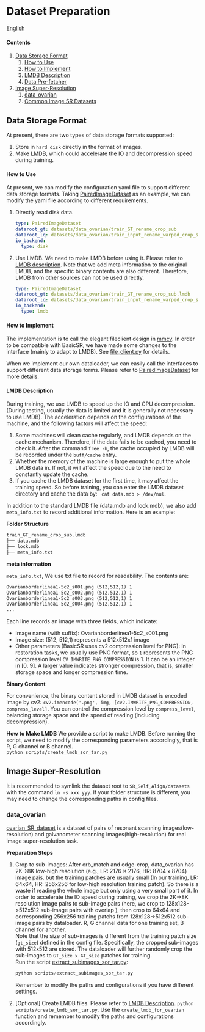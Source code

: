 # Dataset Preparation

[English](DatasetPreparation.md)

#### Contents

1. [Data Storage Format](#Data-Storage-Format)
    1. [How to Use](#How-to-Use)
    1. [How to Implement](#How-to-Implement)
    1. [LMDB Description](#LMDB-Description)
    1. [Data Pre-fetcher](#Data-Pre-fetcher)
1. [Image Super-Resolution](#Image-Super-Resolution)
    1. [data_ovarian](#data_ovarian)
    1. [Common Image SR Datasets](#Common-Image-SR-Datasets)

## Data Storage Format

At present, there are two types of data storage formats supported:

1. Store in `hard disk` directly in the format of images.
1. Make [LMDB](https://lmdb.readthedocs.io/en/release/), which could accelerate the IO and decompression speed during training.

#### How to Use

At present, we can modify the configuration yaml file to support different data storage formats. Taking [PairedImageDataset](../basicsr/data/paired_image_dataset.py) as an example, we can modify the yaml file according to different requirements.

1. Directly read disk data.

    ```yaml
    type: PairedImageDataset
    dataroot_gt: datasets/data_ovarian/train_GT_rename_crop_sub
    dataroot_lq: datasets/data_ovarian/train_input_rename_warped_crop_sub
    io_backend:
      type: disk
    ```

1. Use LMDB.
We need to make LMDB before using it. Please refer to [LMDB description](#LMDB-Description). Note that we add meta information to the original LMDB, and the specific binary contents are also different. Therefore, LMDB from other sources can not be used directly.

    ```yaml
    type: PairedImageDataset
    dataroot_gt: datasets/data_ovarian/train_GT_rename_crop_sub.lmdb
    dataroot_lq: datasets/data_ovarian/train_input_rename_warped_crop_sub.lmdb
    io_backend:
      type: lmdb
    ```
   
#### How to Implement

The implementation is to call the elegant fileclient design in [mmcv](https://github.com/open-mmlab/mmcv). In order to be compatible with BasicSR, we have made some changes to the interface (mainly to adapt to LMDB). See [file_client.py](../basicsr/utils/file_client.py) for details.

When we implement our own dataloader, we can easily call the interfaces to support different data storage forms. Please refer to [PairedImageDataset](../basicsr/data/paired_image_dataset.py) for more details.

#### LMDB Description

During training, we use LMDB to speed up the IO and CPU decompression. (During testing, usually the data is limited and it is generally not necessary to use LMDB). The acceleration depends on the configurations of the machine, and the following factors will affect the speed:

1. Some machines will clean cache regularly, and LMDB depends on the cache mechanism. Therefore, if the data fails to be cached, you need to check it. After the command `free -h`, the cache occupied by LMDB will be recorded under the `buff/cache` entry.
1. Whether the memory of the machine is large enough to put the whole LMDB data in. If not, it will affect the speed due to the need to constantly update the cache.
1. If you cache the LMDB dataset for the first time, it may affect the training speed. So before training, you can enter the LMDB dataset directory and cache the data by: ` cat data.mdb > /dev/nul`.

In addition to the standard LMDB file (data.mdb and lock.mdb), we also add `meta_info.txt` to record additional information.
Here is an example:

**Folder Structure**

```txt
train_GT_rename_crop_sub.lmdb
├── data.mdb
├── lock.mdb
├── meta_info.txt
```

**meta information**

`meta_info.txt`, We use txt file to record for readability. The contents are:

```txt
Ovarianborderlinea1-5c2_s001.png (512,512,1) 1
Ovarianborderlinea1-5c2_s002.png (512,512,1) 1
Ovarianborderlinea1-5c2_s003.png (512,512,1) 1
Ovarianborderlinea1-5c2_s004.png (512,512,1) 1
...
```

Each line records an image with three fields, which indicate:

- Image name (with suffix): Ovarianborderlinea1-5c2_s001.png
- Image size: (512, 512,1) represents a 512x512x1 image
- Other parameters (BasicSR uses cv2 compression level for PNG): In restoration tasks, we usually use PNG format, so `1` represents the PNG compression level `CV_IMWRITE_PNG_COMPRESSION` is 1. It can be an integer in [0, 9]. A larger value indicates stronger compression, that is, smaller storage space and longer compression time.

**Binary Content**

For convenience, the binary content stored in LMDB dataset is encoded image by cv2: `cv2.imencode('.png', img, [cv2.IMWRITE_PNG_COMPRESSION, compress_level]`. You can control the compression level by `compress_level`, balancing storage space and the speed of reading (including decompression).

**How to Make LMDB**
We provide a script to make LMDB. Before running the script, we need to modify the corresponding parameters accordingly, that is R, G channel or B channel. <br>
 `python scripts/create_lmdb_sor_tar.py`

## Image Super-Resolution

It is recommended to symlink the dataset root to `SR_Self_Align/datasets` with the command `ln -s xxx yyy`. If your folder structure is different, you may need to change the corresponding paths in config files.

### data_ovarian

[ovarian_SR_dataset](https://drive.google.com/file/d/1-0AukQ7ffH-njMtt70unDxUcchfqUphx/view?usp=sharing) is a dataset of pairs of resonant scanning images(low-resolution) and galvanometer scanning images(high-resolution) for real image super-resolution task. 

**Preparation Steps**

1. Crop to sub-images: After orb_match and edge-crop, data_ovarian has 2K->8K low-high resolution (e.g., LR: 2176 × 2176, HR: 8704 x 8704) image pais. but the training patches are usually small (In our training, LR: 64x64, HR: 256x256 for low-high resolution training patch). So there is a waste if reading the whole image but only using a very small part of it. In order to accelerate the IO speed during training, we crop the 2K->8K resolution image pairs to sub-image pairs (here, we crop to 128x128->512x512 sub-image pairs with overlap ), then crop to 64x64 and corresponding 256x256 training patchs from 128x128->512x512 sub-image pairs by dataloader. R, G channel data for one training set, B channel for another. <br>
Note that the size of sub-images is different from the training patch size (`gt_size`) defined in the config file. Specifically, the cropped sub-images with 512x512 are stored. The dataloader will further randomly crop the sub-images to `GT_size x GT_size` patches for training. <br/>
    Run the script [extract_subimages_sor_tar.py](../scripts/extract_subimages_sor_tar.py):

    ```python
    python scripts/extract_subimages_sor_tar.py
    ```

    Remember to modify the paths and configurations if you have different settings.
1. [Optional] Create LMDB files. Please refer to [LMDB Description](#LMDB-Description). `python scripts/create_lmdb_sor_tar.py`. Use the `create_lmdb_for_ovarian` function and remember to modify the paths and configurations accordingly.
